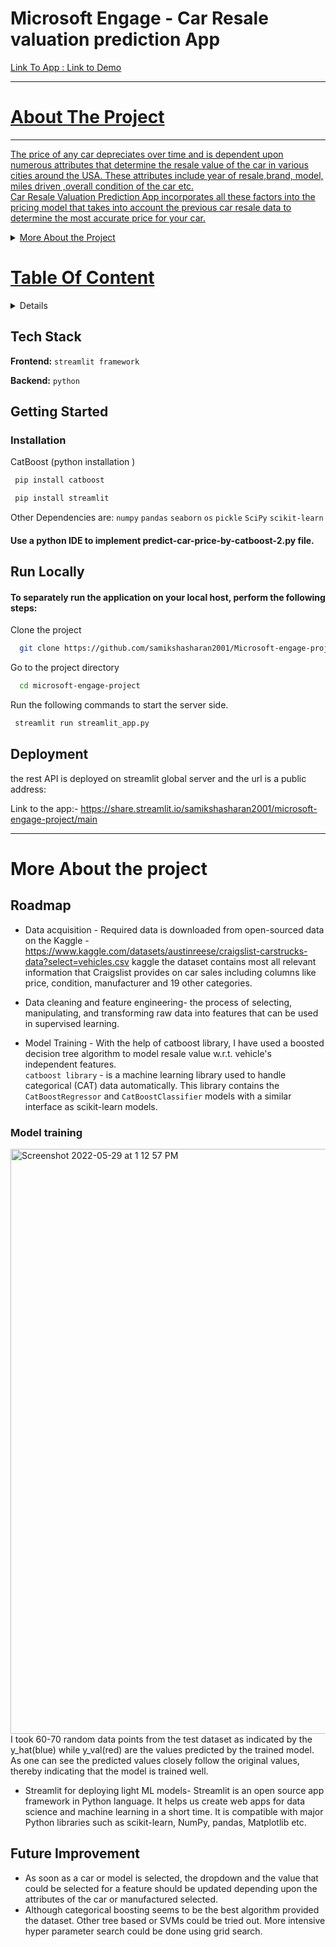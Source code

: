 # Microsoft Engage - Car Resale valuation prediction App
<a href="https://share.streamlit.io/samikshasharan2001/microsoft-engage-project/main"> Link To App : <a href="https://www.youtube.com/watch?v=lVmN0fCsq7Q&ab_channel=SamikshaSharan"> Link to Demo

---
 # About The Project
 ---
  The price of any car depreciates over time and is dependent upon  numerous attributes that determine the resale value of the car in  various cities around the USA. These attributes include year of resale,brand, model, miles driven ,overall condition of the car etc. <br>
  Car Resale Valuation Prediction App incorporates all these factors into the pricing model that takes into account the  previous car resale data to determine the most accurate price for your car.
 <details>
<summary> More About the Project </summary>
Car Resale Valuation Prediction App is Macchine Learning Model that uses the concepts of pattern recognition, as well as other forms of predictive algorithms, to make judgments on incoming data. 
</details>
  

 # Table Of Content
<details>
<summary>Table Of Contents</summary>
<ul><li><a href="https://github.com/samikshasharan2001/Microsoft-engage-project/edit/main/README.md#about-the-project">About The Project</a></li>
<li><a href="https://github.com/samikshasharan2001/Microsoft-engage-project/edit/main/README.md#tech-stack">Tech Stack</a></li>
 <li><a href="https://github.com/samikshasharan2001/Microsoft-engage-project/edit/main/README.md#getting-started">Getting Started</a></li>
 <li><a href="https://github.com/samikshasharan2001/Microsoft-engage-project/edit/main/README.md#run-locally">Run Locally</a></li></ul>
</details>
  
  
  ## Tech Stack

**Frontend:** `streamlit framework`
 
**Backend:** `python` 
 
 ## Getting Started
### Installation

CatBoost (python installation )


```bash
 pip install catboost
```
 ```bash
  pip install streamlit
```
 Other Dependencies are: `numpy` `pandas` `seaborn` `os` `pickle` `SciPy` `scikit-learn`
 
#### Use a python IDE to implement predict-car-price-by-catboost-2.py file.
 
 
## Run Locally
#### To separately run the  application on your local host, perform the following steps:

Clone the project

```bash
  git clone https://github.com/samikshasharan2001/Microsoft-engage-project.git
```

Go to the project directory

```bash
  cd microsoft-engage-project
```
Run the following commands to start the server side.
```bash
 streamlit run streamlit_app.py
```
 ## Deployment

the rest API is deployed on streamlit global server and the url is a public address:

Link to the app:- https://share.streamlit.io/samikshasharan2001/microsoft-engage-project/main
 
---
 # More About the project
 ## Roadmap

-  Data acquisition - Required data is downloaded from open-sourced data on the Kaggle - https://www.kaggle.com/datasets/austinreese/craigslist-carstrucks-data?select=vehicles.csv kaggle the dataset contains most all relevant information that Craigslist provides on car sales including columns like price, condition, manufacturer and 19 other categories. 


- Data cleaning and feature engineering- the process of selecting, manipulating, and transforming raw data into features that can be used in supervised learning.
- Model Training - With the help of catboost library, I have used a boosted decision tree algorithm to model resale value w.r.t. vehicle's independent features.<br>
 `catboost library` - is a machine learning library used to handle categorical (CAT) data automatically.
 This library contains the `CatBoostRegressor` and `CatBoostClassifier` models with a similar interface as scikit-learn models.<br>
 ### Model training
 <img width="936" align="centre" alt="Screenshot 2022-05-29 at 1 12 57 PM" src="https://user-images.githubusercontent.com/105884271/170885881-d3ed93cd-1fab-4c61-8361-822d9ea77267.png">
I took 60-70 random data points from the test dataset as indicated by the y_hat(blue) while y_val(red) are the values predicted by the trained model.
 As one can see the predicted values closely follow the original values, thereby indicating that the model is trained well.
 
 <br>
 
 - Streamlit for deploying light ML models- Streamlit is an open source app framework in Python language. It helps us create web apps for data science and machine learning in a short time. It is compatible with major Python libraries such as scikit-learn, NumPy, pandas, Matplotlib etc.
 
 ## Future Improvement 
 - As soon as a car or model is selected, the dropdown and the value that could be selected for a feature should be updated depending upon the attributes of the car or manufactured selected.
 - Although categorical boosting seems to be the best algorithm provided the dataset. Other tree based or SVMs could be tried out. More intensive hyper parameter search could be done using grid search.

 
 


  



